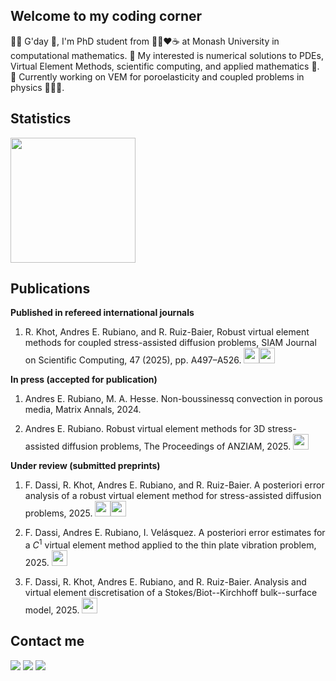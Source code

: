 ## **Welcome to my coding corner**
👋🏻 G'day 🦘, I'm PhD student from 💛💙❤️☕ at Monash University in computational mathematics. 👀 My interested is numerical solutions to PDEs, Virtual Element Methods, scientific computing, and applied mathematics 🔢. 🌱 Currently working on VEM for poroelasticity and coupled problems in physics 🧑🏻‍🔬.
<!---
aerubianoma/aerubianoma is a ✨ special ✨ repository because its `README.md` (this file) appears on your GitHub profile.
You can click the Preview link to take a look at your changes.
--->
<!---
## **Programming Languages**

![PYTHON](https://img.shields.io/badge/Python-3776AB?style=for-the-badge&logo=python&logoColor=white)
![Jupyter Notebook](https://img.shields.io/badge/jupyter-%23FA0F00.svg?style=for-the-badge&logo=jupyter&logoColor=white)
![C](https://img.shields.io/badge/C-00599C?style=for-the-badge&logo=c&logoColor=white)
![C++](	https://img.shields.io/badge/C%2B%2B-00599C?style=for-the-badge&logo=c%2B%2B&logoColor=white)
![JAVA](https://img.shields.io/badge/Java-ED8B00?style=for-the-badge&logo=java&logoColor=white)
![MATLAB](https://www.mathworks.com/matlabcentral/images/matlab-file-exchange.svg)
![Octave](https://img.shields.io/badge/OCTAVE-darkblue?style=for-the-badge&logo=octave&logoColor=fcd683)
![LaTeX](https://img.shields.io/badge/latex-%23008080.svg?style=for-the-badge&logo=latex&logoColor=white)

## **Machine Learning / Data Science**

![NumPy](https://img.shields.io/badge/numpy-%23013243.svg?style=for-the-badge&logo=numpy&logoColor=white)
![Pandas](https://img.shields.io/badge/pandas-%23150458.svg?style=for-the-badge&logo=pandas&logoColor=white)
![Plotly](https://img.shields.io/badge/Plotly-%233F4F75.svg?style=for-the-badge&logo=plotly&logoColor=white)
![scikit-learn](https://img.shields.io/badge/scikit--learn-%23F7931E.svg?style=for-the-badge&logo=scikit-learn&logoColor=white)
![SciPy](https://img.shields.io/badge/SciPy-%230C55A5.svg?style=for-the-badge&logo=scipy&logoColor=%white)

## **Web Scrapping**

![Selenium](https://img.shields.io/badge/-selenium-%43B02A?style=for-the-badge&logo=selenium&logoColor=white)

## **Version Control**

![Git](https://img.shields.io/badge/git-%23F05033.svg?style=for-the-badge&logo=git&logoColor=white)
![GitHub](https://img.shields.io/badge/github-%23121011.svg?style=for-the-badge&logo=github&logoColor=white)

## **Database**

![MYSQL](https://img.shields.io/badge/MySQL-00000F?style=for-the-badge&logo=mysql&logoColor=white)

## **Cloud**

![AZURE](https://img.shields.io/badge/Microsoft_Azure-0089D6?style=for-the-badge&logo=microsoft-azure&logoColor=white)

## **Operating Systems**

![WINDOWS](https://img.shields.io/badge/Windows-0078D6?style=for-the-badge&logo=windows&logoColor=white)
![UBUNTU](https://img.shields.io/badge/Ubuntu-E95420?style=for-the-badge&logo=ubuntu&logoColor=white)
--->

## **Statistics**

<a href="https://github.com/anuraghazra/github-readme-stats">
<img height=200 align="center" src="https://github-readme-stats.vercel.app/api/top-langs/?username=aerubianoma&layout=compact&hide=html,jupyter%20notebook,css,coffeescript&title_color=ffffff&text_color=c9cacc&icon_color=2bbc8a&bg_color=1d1f21&langs_count=6" />
</a>

<!---
<a href="https://github.com/anuraghazra/github-readme-stats">
  <img height=200 align="center" src="https://github-readme-stats.vercel.app/api?username=aerubianoma&theme=dark" />
</a>
--->

## **Publications**

**Published in refereed international journals**

1. R. Khot, Andres E. Rubiano, and R. Ruiz-Baier, Robust virtual element methods for coupled stress-assisted diffusion problems,
SIAM Journal on Scientific Computing, 47 (2025), pp. A497–A526.  <a href="https://epubs.siam.org/doi/10.1137/24M163640X" target="_blank"><img src="https://cdn-icons-png.flaticon.com/256/6747/6747196.png" width="25" height="25"/></a><a href="https://github.com/aerubianoma/vem_stress_assisted_diffusion" target="_blank"><img src="https://github.com/user-attachments/assets/05a779cc-ad25-4d42-b324-72c2fb574888" width="25" height="25"/></a>

**In press (accepted for publication)**

1. Andres E. Rubiano, M. A. Hesse. Non-boussinessq convection in porous media,
Matrix Annals, 2024.

2. Andres E. Rubiano. Robust virtual element methods for 3D stress-assisted diffusion problems,
The Proceedings of ANZIAM, 2025.  <a href="https://arxiv.org/abs/2502.01851" target="_blank"><img src="https://cdn-icons-png.flaticon.com/256/6747/6747196.png" width="25" height="25"/></a>

**Under review (submitted preprints)**

1. F. Dassi, R. Khot, Andres E. Rubiano, and R. Ruiz-Baier. A posteriori error analysis of a robust virtual element method for stress-assisted diffusion problems, 2025. <a href="https://arxiv.org/abs/2504.00648" target="_blank"><img src="https://cdn-icons-png.flaticon.com/256/6747/6747196.png" width="25" height="25"/></a><a href="https://gitlab.com/franco.dassi/vemppbinaries/-/tree/main/APE_Dassi_2025?ref_type=heads" target="_blank"><img src="https://github.com/user-attachments/assets/05a779cc-ad25-4d42-b324-72c2fb574888" width="25" height="25"/></a>

2.  F. Dassi, Andres E. Rubiano, I. Velásquez. A posteriori error estimates for a $C^1$ virtual element method applied to the thin plate vibration problem, 2025. <a href="https://arxiv.org/abs/2507.06846" target="_blank"><img src="https://cdn-icons-png.flaticon.com/256/6747/6747196.png" width="25" height="25"/></a>

3. F. Dassi, R. Khot, Andres E. Rubiano, and R. Ruiz-Baier. Analysis and virtual element discretisation of a Stokes/Biot--Kirchhoff bulk--surface model, 2025. <a href="https://arxiv.org/abs/2508.02450" target="_blank"><img src="https://cdn-icons-png.flaticon.com/256/6747/6747196.png" width="25" height="25"/></a>

## **Contact me**

<p>
<a href="mailto:andres.rubianomartinez@monash.edu?Subject=Interest to reach you" target="_blank"><img src="https://img.shields.io/badge/Gmail-D14836?style=for-the-badge&logo=gmail&logoColor=white"/></a> <a href="https://www.linkedin.com/in/aerubianoma/" target="_blank"><img src="https://img.shields.io/badge/LinkedIn-0077B5?style=for-the-badge&logo=linkedin&logoColor=white"/></a> <a href="https://www.researchgate.net/profile/Andres-Rubiano-9" target="_blank"><img src="https://img.shields.io/badge/ResearchGate-00CCBB?style=for-the-badge&logo=ResearchGate&logoColor=white"/></a>
</p>

[1]: https://arxiv.org/abs/2401.09714

